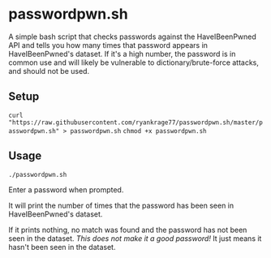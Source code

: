 # passwordpwn.sh
A simple bash script that checks passwords against the HaveIBeenPwned API and tells you how many times that password appears in HaveIBeenPwned's dataset.
  If it's a high number, the password is in common use and will likely be vulnerable to dictionary/brute-force attacks, and should not be used.

## Setup
`curl "https://raw.githubusercontent.com/ryankrage77/passwordpwn.sh/master/passwordpwn.sh" > passwordpwn.sh`
  `chmod +x passwordpwn.sh`

## Usage
`./passwordpwn.sh`

Enter a password when prompted.

It will print the number of times that the password has been seen in HaveIBeenPwned's dataset.

If it prints nothing, no match was found and the password has not been seen in the dataset. *This does not make it a good password!* It just means it hasn't been seen in the dataset.
